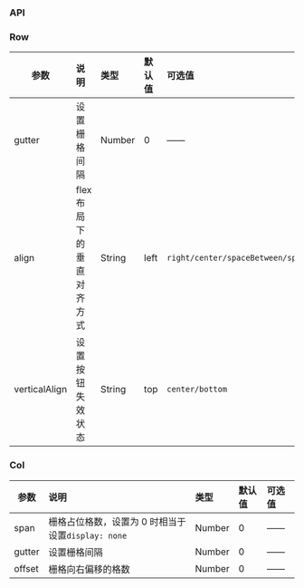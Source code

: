 ### API
### Row

| 参数         |说明        |类型 |默认值 |可选值 |
| ------------ | :----------------|:------- | :----- | :----- |
| gutter         |设置栅格间隔 |Number |0 |—— |
| align |flex 布局下的垂直对齐方式 |String |left |`right/center/spaceBetween/spaceAround` |
| verticalAlign      |设置按钮失效状态  |String |top |`center/bottom` |

### Col

| 参数         |说明        |类型 |默认值 |可选值 |
| ------------ | :----------------|:------- | :----- | :----- |
| span |栅格占位格数，设置为 0 时相当于设置`display: none` |Number |0 |—— |
| gutter      |设置栅格间隔  |Number |0 |—— |
| offset      |栅格向右偏移的格数  |Number |0 |—— |
